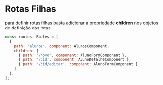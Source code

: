 # Rotas Filhas

para definir rotas filhas basta adicionar a propriedade **children** nos objetos
de definição das rotas

~~~ javascript
const routes: Routes = [
  {
    path: 'alunos', component: AlunosComponent,
    children: [
      { path: '/novo', component: AlunoFormComponent },
      { path: '/:id', component: AlunoDetalheComponent },
      { path: '/:id/editar', component: AlunoFormComponent }
    ]
  },
];
~~~